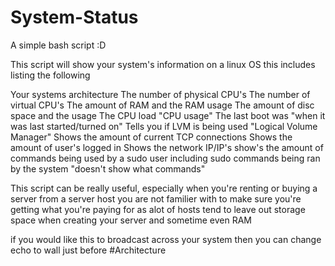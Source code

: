 # System-Status
A simple bash script :D


This script will show your system's information on a linux OS
this includes listing the following

Your systems architecture
The number of physical CPU's
The number of virtual CPU's
The amount of RAM and the RAM usage
The amount of disc space and the usage
The CPU load "CPU usage"
The last boot was "when it was last started/turned on"
Tells you if LVM is being used "Logical Volume Manager"
Shows the amount of current TCP connections
Shows the amount of user's logged in
Shows the network IP/IP's
show's the amount of commands being used by a sudo user
including sudo commands being ran by the system "doesn't show what commands"


This script can be really useful, especially when you're renting
or buying a server from a server host you are not familier with
to make sure you're getting what you're paying for as alot of hosts
tend to leave out storage space when creating your server and sometime
even RAM


if you would like this to broadcast across your system then you can change
echo to wall just before #Architecture

